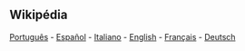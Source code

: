
## Wikipédia

[Português]() - [Español]() - [Italiano]() - [English]() - [Français]() - [Deutsch]()